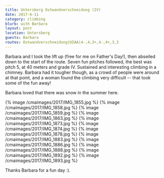 ```yaml
---
title: Untersberg Ostwandverschneidung (IV)
date: 2017-6-11
category: climbing
blurb: with Barbara
layout: post
location: Untersberg
guests: Barbara
routes: Ostwandverschneidung|UIAA|4-,4,3+,4-,4+,3,3
---
```


Barbara and I took the lift up (free for me on Father's Day!), then abseiled
down to the start of the route. Seven fun pitches followed, the best
was pitch 5, at 40 meters and grade IV. Sustained and interesting
climbing in a chimney. Barbara had it tougher though, as a crowd of
people were around at that point, and a woman found the climbing
very difficult -- that took some of the fun away!

Barbara loved that there was snow in the summer here.

{% image /cmaimages/2017/IMG_1855.jpg %}
{% image /cmaimages/2017/IMG_1858.jpg %}
{% image /cmaimages/2017/IMG_1859.jpg %}
{% image /cmaimages/2017/IMG_1863.jpg %}
{% image /cmaimages/2017/IMG_1873.jpg %}
{% image /cmaimages/2017/IMG_1874.jpg %}
{% image /cmaimages/2017/IMG_1878.jpg %}
{% image /cmaimages/2017/IMG_1883.jpg %}
{% image /cmaimages/2017/IMG_1886.jpg %}
{% image /cmaimages/2017/IMG_1888.jpg %}
{% image /cmaimages/2017/IMG_1892.jpg %}
{% image /cmaimages/2017/IMG_1893.jpg %}

Thanks Barbara for a fun day :).
